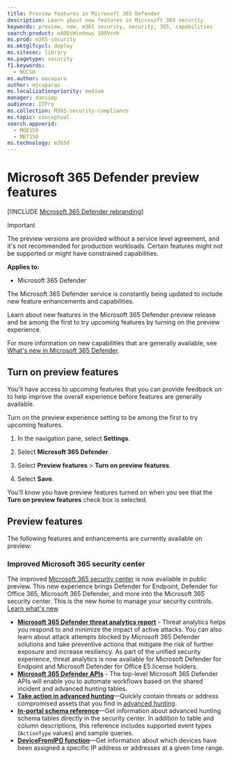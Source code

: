 ```yaml
---
title: Preview features in Microsoft 365 Defender
description: Learn about new features in Microsoft 365 security
keywords: preview, new, m365 security, security, 365, capabilities
search.product: eADQiWindows 10XVcnh
ms.prod: m365-security
ms.mktglfcycl: deploy
ms.sitesec: library
ms.pagetype: security
f1.keywords: 
  - NOCSH
ms.author: macapara
author: mjcaparas
ms.localizationpriority: medium
manager: dansimp
audience: ITPro
ms.collection: M365-security-compliance
ms.topic: conceptual
search.appverid: 
  - MOE150
  - MET150
ms.technology: m365d
---
```


# Microsoft 365 Defender preview features

[!INCLUDE [Microsoft 365 Defender rebranding](../includes/microsoft-defender.md)]

>[!IMPORTANT]
>The preview versions are provided without a service level agreement, and it's not recommended for production workloads. Certain features might not be supported or might have constrained capabilities.

**Applies to:**
- Microsoft 365 Defender

The Microsoft 365 Defender service is constantly being updated to include new feature enhancements and capabilities.

Learn about new features in the Microsoft 365 Defender preview release and be among the first to try upcoming features by turning on the preview experience.

For more information on new capabilities that are generally available, see [What's new in Microsoft 365 Defender](whats-new.md).

## Turn on preview features
You'll have access to upcoming features that you can provide feedback on to help improve the overall experience before features are generally available.

Turn on the preview experience setting to be among the first to try upcoming features.

1. In the navigation pane, select **Settings**.

2. Select **Microsoft 365 Defender**.

3. Select **Preview features** > **Turn on preview features**. 

4. Select **Save**.

You'll know you have preview features turned on when you see that the **Turn on preview features** check box is selected. 

## Preview features
The following features and enhancements are currently available on preview:

### Improved Microsoft 365 security center
The improved [Microsoft 365 security center](https://security.microsoft.com) is now available in public preview. This new experience brings Defender for Endpoint, Defender for Office 365, Microsoft 365 Defender, and more into the Microsoft 365 security center. This is the new home to manage your security controls. [Learn what's new](https://docs.microsoft.com/microsoft-365/security/mtp/overview-security-center).

- **[Microsoft 365 Defender threat analytics report](threat-analytics.md)** - Threat analytics helps you respond to and minimize the impact of active attacks. You can also learn about attack attempts blocked by Microsoft 365 Defender solutions and take preventive actions that mitigate the risk of further exposure and increase resiliency. As part of the unified security experience, threat analytics is now available for Microsoft Defender for Endpoint and Microsoft Defender for Office E5 license holders.
- **[Microsoft 365 Defender APIs](api-overview.md)** - The top-level Microsoft 365 Defender APIs will enable you to automate workflows based on the shared incident and advanced hunting tables. 
- **[Take action in advanced hunting](advanced-hunting-take-action.md)**—Quickly contain threats or address compromised assets that you find in [advanced hunting](advanced-hunting-overview.md).
- **[In-portal schema reference](advanced-hunting-schema-tables.md#get-schema-information-in-the-security-center)**—Get information about advanced hunting schema tables directly in the security center. In addition to table and column descriptions, this reference includes supported event types (`ActionType` values) and sample queries.
- **[DeviceFromIP() function](advanced-hunting-devicefromip-function.md)**—Get information about which devices have been assigned a specific IP address or addresses at a given time range.
